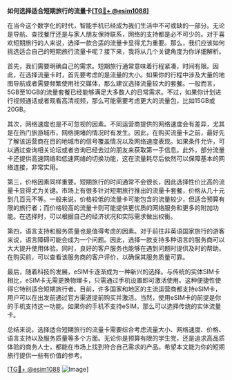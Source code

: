 **如何选择适合短期旅行的流量卡[[TG💪+ @esim1088](https://t.me/s/esim1088)]**

在当今这个数字化的时代，智能手机已经成为我们生活中不可或缺的一部分。无论是导航、查找餐厅还是与家人朋友保持联系，网络的支持都是必不可少的。对于喜欢短期旅行的人来说，选择一款合适的流量卡显得尤为重要。那么，我们应该如何挑选适合自己的短期旅行流量卡呢？接下来，我将从几个关键角度为你详细解析。

首先，我们需要明确自己的需求。短期旅行通常意味着行程紧凑，时间有限。因此，在选择流量卡时，首先要考虑的是流量的大小。如果你的行程中涉及大量的地图导航或者需要频繁使用社交媒体，那么建议选择流量较大的套餐。一般而言，5GB至10GB的流量套餐已经能够满足大多数人的日常需求。不过，如果你计划进行视频通话或者观看高清视频，那么可能需要考虑更大的流量包，比如15GB或20GB。

其次，网络速度也是不可忽视的因素。不同运营商提供的网络速度会有差异，尤其是在热门旅游城市，网络拥堵的情况时有发生。因此，在购买流量卡之前，最好先了解该运营商在目的地城市的信号覆盖情况以及网络速度表现。如果条件允许，可以通过查询相关论坛或者咨询已经去过的朋友来获取第一手信息。此外，部分流量卡还提供高速网络和低速网络的切换功能，这在流量耗尽后依然可以保障基本的网络连接，非常实用。

第三，价格因素同样重要。短期旅行的时间通常不会很长，因此选择性价比高的流量卡显得尤为关键。市场上有很多针对短期旅行推出的流量卡套餐，价格从几十元到几百元不等。一般来说，价格较低的流量卡可能包含的流量较少，但适合预算有限的旅行者；而价格较高的流量卡则可能提供更优质的网络服务和更多的附加功能。在选择时，可以根据自己的经济状况和实际需求做出权衡。

第四，语言支持和服务质量也是值得考虑的因素。对于前往非英语国家旅行的游客来说，语言障碍可能会成为一个问题。因此，选择一款支持多种语言的服务商可以大大提升使用体验。同时，良好的客户服务也能够在遇到问题时提供及时的帮助。在购买前，可以查看该服务商的客户评价，以确保其服务质量可靠。

最后，随着科技的发展，eSIM卡逐渐成为一种新兴的选择。与传统的实体SIM卡相比，eSIM卡无需更换物理卡，只需通过手机设置即可激活使用。这种便捷性使得它特别适合短期旅行者。目前，许多国家和地区的主流运营商都支持eSIM卡，用户可以在出发前通过官方渠道提前购买并激活。当然，使用eSIM卡的前提是你的手机支持这一功能。如果你的手机不支持eSIM，那么可以选择传统的实体流量卡。

总结来说，选择适合短期旅行的流量卡需要综合考虑流量大小、网络速度、价格、语言支持以及服务质量等多个方面。无论你是预算有限的学生党，还是追求高品质体验的商务人士，都能在市场上找到符合自己需求的产品。希望本文能为你的短期旅行提供一些有价值的参考。

[[TG💪+ @esim1088](https://t.me/s/esim1088) ![Image](https://i.postimg.cc/4NQfJmqS/Snipaste-2025-05-13-00-14-12.png)]